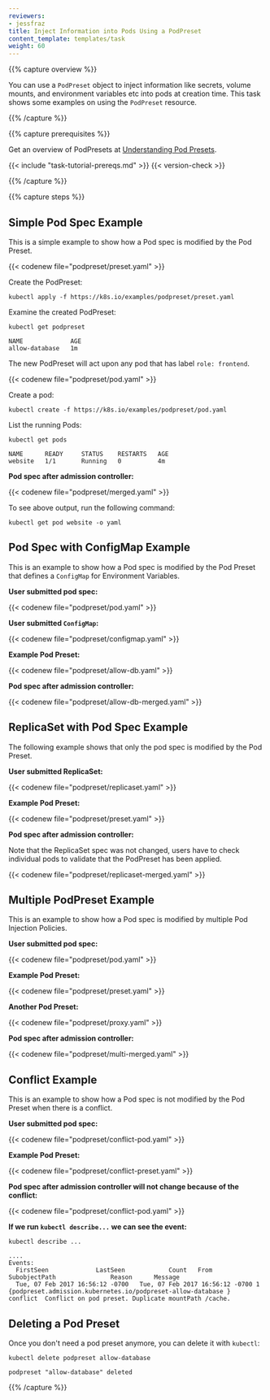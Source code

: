 ```yaml
---
reviewers:
- jessfraz
title: Inject Information into Pods Using a PodPreset
content_template: templates/task
weight: 60
---
```


{{% capture overview %}}

You can use a `PodPreset` object to inject information like secrets, volume
mounts, and environment variables etc into pods at creation time.
This task shows some examples on using the `PodPreset` resource.

{{% /capture %}}

{{% capture prerequisites %}}

Get an overview of PodPresets at
[Understanding Pod Presets](/docs/concepts/workloads/pods/podpreset/).

{{< include "task-tutorial-prereqs.md" >}} {{< version-check >}}

{{% /capture %}}

{{% capture steps %}}


## Simple Pod Spec Example

This is a simple example to show how a Pod spec is modified by the Pod
Preset.

{{< codenew file="podpreset/preset.yaml" >}}

Create the PodPreset:

```shell
kubectl apply -f https://k8s.io/examples/podpreset/preset.yaml
```

Examine the created PodPreset:

```shell
kubectl get podpreset
```
```
NAME             AGE
allow-database   1m
```

The new PodPreset will act upon any pod that has label `role: frontend`.

{{< codenew file="podpreset/pod.yaml" >}}

Create a pod:

```shell
kubectl create -f https://k8s.io/examples/podpreset/pod.yaml
```

List the running Pods:

```shell
kubectl get pods
```
```
NAME      READY     STATUS    RESTARTS   AGE
website   1/1       Running   0          4m
```

**Pod spec after admission controller:**

{{< codenew file="podpreset/merged.yaml" >}}

To see above output, run the following command:

```shell
kubectl get pod website -o yaml
```

## Pod Spec with ConfigMap Example

This is an example to show how a Pod spec is modified by the Pod Preset
that defines a `ConfigMap` for Environment Variables.

**User submitted pod spec:**

{{< codenew file="podpreset/pod.yaml" >}}

**User submitted `ConfigMap`:**

{{< codenew file="podpreset/configmap.yaml" >}}

**Example Pod Preset:**

{{< codenew file="podpreset/allow-db.yaml" >}}

**Pod spec after admission controller:**

{{< codenew file="podpreset/allow-db-merged.yaml" >}}

## ReplicaSet with Pod Spec Example

The following example shows that only the pod spec is modified by the Pod
Preset.

**User submitted ReplicaSet:**

{{< codenew file="podpreset/replicaset.yaml" >}}

**Example Pod Preset:**

{{< codenew file="podpreset/preset.yaml" >}}

**Pod spec after admission controller:**

Note that the ReplicaSet spec was not changed, users have to check individual pods
to validate that the PodPreset has been applied.

{{< codenew file="podpreset/replicaset-merged.yaml" >}}

## Multiple PodPreset Example

This is an example to show how a Pod spec is modified by multiple Pod
Injection Policies.

**User submitted pod spec:**

{{< codenew file="podpreset/pod.yaml" >}}

**Example Pod Preset:**

{{< codenew file="podpreset/preset.yaml" >}}

**Another Pod Preset:**

{{< codenew file="podpreset/proxy.yaml" >}}

**Pod spec after admission controller:**

{{< codenew file="podpreset/multi-merged.yaml" >}}

## Conflict Example

This is an example to show how a Pod spec is not modified by the Pod Preset
when there is a conflict.

**User submitted pod spec:**

{{< codenew file="podpreset/conflict-pod.yaml" >}}

**Example Pod Preset:**

{{< codenew file="podpreset/conflict-preset.yaml" >}}

**Pod spec after admission controller will not change because of the conflict:**

{{< codenew file="podpreset/conflict-pod.yaml" >}}

**If we run `kubectl describe...` we can see the event:**

```shell
kubectl describe ...
```
```
....
Events:
  FirstSeen             LastSeen            Count   From                    SubobjectPath               Reason      Message
  Tue, 07 Feb 2017 16:56:12 -0700   Tue, 07 Feb 2017 16:56:12 -0700 1   {podpreset.admission.kubernetes.io/podpreset-allow-database }    conflict  Conflict on pod preset. Duplicate mountPath /cache.
```

## Deleting a Pod Preset

Once you don't need a pod preset anymore, you can delete it with `kubectl`:

```shell
kubectl delete podpreset allow-database
```
```
podpreset "allow-database" deleted
```

{{% /capture %}}
